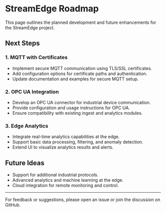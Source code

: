# StreamEdge Roadmap

This page outlines the planned development and future enhancements for the StreamEdge project.

## Next Steps

### 1. MQTT with Certificates
- Implement secure MQTT communication using TLS/SSL certificates.
- Add configuration options for certificate paths and authentication.
- Update documentation and examples for secure MQTT setup.

### 2. OPC UA Integration
- Develop an OPC UA connector for industrial device communication.
- Provide configuration and usage instructions for OPC UA.
- Ensure compatibility with existing ingest and analytics modules.

### 3. Edge Analytics
- Integrate real-time analytics capabilities at the edge.
- Support basic data processing, filtering, and anomaly detection.
- Extend UI to visualize analytics results and alerts.

## Future Ideas
- Support for additional industrial protocols.
- Advanced analytics and machine learning at the edge.
- Cloud integration for remote monitoring and control.

---

For feedback or suggestions, please open an issue or join the discussion on GitHub.
